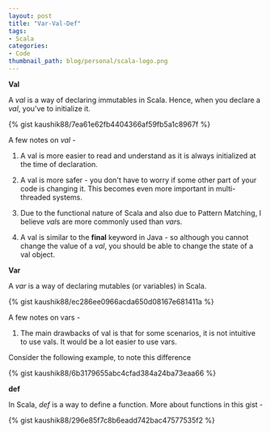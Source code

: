 ```yaml
---
layout: post
title: "Var-Val-Def"
tags:
- Scala
categories:
- Code
thumbnail_path: blog/personal/scala-logo.png
---
```


**Val**

A *val* is a way of declaring immutables in Scala. Hence, when you declare a *val*, you've to initialize it.

{% gist kaushik88/7ea61e62fb4404366af59fb5a1c8967f %}

A few notes on *val* - 

1. A val is more easier to read and understand as it is always initialized at the time of declaration. 

2. A val is more safer - you don't have to worry if some other part of your code is changing it. This becomes even more important in multi-threaded systems.

3. Due to the functional nature of Scala and also due to Pattern Matching, I believe *val*s are more commonly used than *var*s.

4. A val is similar to the **final** keyword in Java - so although you cannot change the value of a *val*, you should be able to change the state of a val object.

**Var**

A *var* is a way of declaring mutables (or variables) in Scala.

{% gist kaushik88/ec286ee0966acda650d08167e681411a %}

A few notes on vars - 

1. The main drawbacks of val is that for some scenarios, it is not intuitive to use vals. It would be a lot easier to use vars. 

Consider the following example, to note this difference

{% gist kaushik88/6b3179655abc4cfad384a24ba73eaa66 %}

**def**

In Scala, *def* is a way to define a function. More about functions in this gist - 

{% gist kaushik88/296e85f7c8b6eadd742bac47577535f2 %}